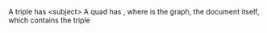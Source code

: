 A triple has \<subject\> <predicate> <object>
A quad has <subject> <predicate> <object> <document>, where <document> is the graph, the document itself, which contains the triple
